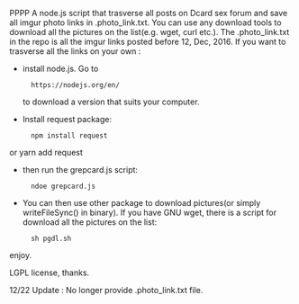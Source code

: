 PPPP
A node.js script that trasverse all posts on Dcard sex forum and save all imgur photo links in .photo_link.txt.
You can use any download tools to download all the pictures on the list(e.g. wget, curl etc.).
The .photo_link.txt in the repo is all the imgur links posted before 12, Dec, 2016.
If you want to trasverse all the links on your own : 

* install node.js. Go to 

		https://nodejs.org/en/

	to download a version that suits your computer.

* Install request package:

		npm install request

or
		yarn add request

* then run the grepcard.js script:

		ndoe grepcard.js

* You can then use other package to download pictures(or simply writeFileSync() in binary). If you have GNU wget, there is a script for download all the pictures on the list:

		sh pgdl.sh


enjoy.

LGPL license, thanks.

12/22 Update : No longer provide .photo_link.txt file.


